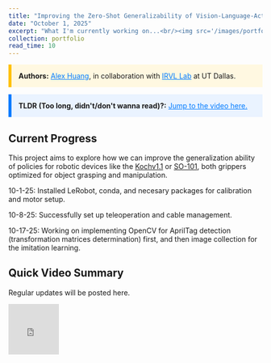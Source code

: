 ```yaml
---
title: "Improving the Zero-Shot Generalizability of Vision-Language-Action models with Kochv1.1 and SO-101 Grippers"
date: "October 1, 2025"
excerpt: "What I'm currently working on...<br/><img src='/images/portfolio/koch/logo.png' width='350px' style='border-radius: 14px;'>"
collection: portfolio
read_time: 10
---
```

<div style="border-left: 6px solid #FFC107; background-color: #FFF8E1; padding: 1em; margin: 1em 0;">
  <strong>Authors:</strong> 
  <a href="https://alexhuang1029.github.io" style="color: #007BFF; text-decoration: underline;">Alex Huang</a>, in collaboration with 
  <a href="https://www.labs.utdallas.edu/irvl" style="color: #007BFF; text-decoration: underline;">IRVL Lab</a> at UT Dallas.
</div>

<div style="border-left: 6px solid #007BFF; background-color: #EAF3FF; padding: 1em; margin: 1em 0;">
  <strong>TLDR (Too long, didn't/don't wanna read)?:</strong> 
  <a href="#video" style="color: #007BFF; text-decoration: underline;">
    Jump to the video here.
  </a>
</div>

<!-- <div style="border-left: 6px solid #fa3a00ff; background-color: #fddfdbff; padding: 1em; margin: 1em 0;">
  <strong>Curious about the code? </strong> 
  <a href="https://www.github.com/SmokyFish/THETA" style="color: #007BFF; text-decoration: underline;">
    Access the GitHub here.
  </a>
</div> -->

Current Progress
---

This project aims to explore how we can improve the generalization ability of policies for robotic devices like the [Kochv1.1](https://github.com/jess-moss/koch-v1-1) or [SO-101](https://github.com/TheRobotStudio/SO-ARM100), both grippers optimized for object grasping and manipulation.

10-1-25: Installed LeRobot, conda, and necesary packages for calibration and motor setup.

10-8-25: Successfully set up teleoperation and cable management. 

10-17-25: Working on implementing OpenCV for AprilTag detection (transformation matrices determination) first, and then image collection for the imitation learning.

<!--
<div style="display: flex; justify-content: center; width: 100%;">
  <div class="tenor-gif-embed"
       data-postid="22121327"
       data-share-method="host"
       data-aspect-ratio="1.78771"
       data-width="60%">
    <a href="https://tenor.com/view/i-am-iron-man-gif-22121327">I Am Iron Man GIF</a>
    from <a href="https://tenor.com/search/i+am+iron+man-gifs">I Am Iron Man GIFs</a>
  </div>
</div>
<script type="text/javascript" async src="https://tenor.com/embed.js"></script>
<br>
Specifically, the demand for robotic devices that mimic the dexterity and manipulative abilities of our biggest blessing—our human hand and fingers—will appreciate incredibly in the upcoming years. But for now, the effectiveness of robotic teleoperation limited by several factors, including: 
* The high costs and limitations of the current methods for teleoperation, like: 
    * High-end 4D motion-tracking camera systems like the __Vicon Valkyrie VK26 system__, which costs more than $10,000 per setup. 
    * Finger-tracking sensor gloves, like the __Manus Prime X__ ($5,000+) and __CyberGlove II__ ($10,000+) further increase expenses.
    * __Intel RealSense Depth Cameras__ (and Google MediaPipe landmark tracking) - $600+. 
        * This method is also prone to vision occlusion, where the camera cannot calculate the joint angles of a hand not directly facing the camera.
* As well as the difficult setups of these (and other) methods, highlighting the inconvenience for the average consumer.

<div style="border-left: 6px solid #208c02ff; background-color: #e1eddeff; padding: 1em; margin: 1em 0;">
  <strong>Therefore, we present THETA, a novel, cost effective method for the teleoperation of a dexterous robotic hand.</strong> 
    Through multi-view ("triangulated") camera tracking, image analysis, and reinforcement learning, THETA's 3-camera pipeline estimates the joint angles for the 15 finger joints in a human hand—all for an extremely cost-effective $45 per setup (for three $15 1080p web cameras.)
</div>


<div style="text-align: center; margin: 1.5em 0;">
  <img src="/images/portfolio/theta/demo.gif" 
       alt="THETA pipeline demo" 
       style="width: 60%; max-width: 600px; border-radius: 10px;">
  <p style="font-size: 0.9em; color: #555;">THETA pipeline demo
  <a href="https://imgflip.com/gif/a8uivn">(GIF not playing?)</a>
  </p>
</div>

Experimental Design & Methodology
---
__1. Robotic Hand Development & ROS2 Control__
* The constructed hand and wrist mechanism was mostly taken from the [DexHand CAD model](https://github.com/TheRobotStudio/V1.0-Dexhand) by [TheRobotStudio](https://www.youtube.com/@therobotstudio). 
    * The hand was comprised entirely of 3D-prints, fishing line, bearings, springs, mini servos, and screws.
    * The phalanges, knuckle joints, and metacarpal bones fastened w/ 80-lb fishing line and 2mm springs.
    * 3x Emax ES3352 12.4g mini servos and spring actuates each finger.
        * 2x servos for abduction/adduction and finger base flexion.
        * 1x servo for fingertip flexion.
    * 1 spring for fingertip (distal) and base (proximal) extension.
<div style="display: flex; justify-content: center; gap: 2em; flex-wrap: wrap;">
  <div style="text-align: center;">
    <img src="/images/portfolio/theta/fig2.png" 
         alt="Constructed & modified" 
         style="max-height: 400px; border-radius: 14px;">
    <p style="font-size: 0.9em; color: #555;">Constructed & modified DexHand.</p>
  </div>
  <div style="text-align: center; max-width: 300px;">
    <img src="/images/portfolio/theta/fig3.png" 
         alt="Fingertip flexion" 
         style="max-height: 400px; border-radius: 14px;">
    <p style="font-size: 0.9em; color: #555;">Fingertip flexion by pulling on ligament. Sprint (tip extension) circled.</p>
  </div>
</div>
* To control the DexHand: 
    * Ubuntu VM w/ USB passthrough used as ROS2 environment.
    * The Arduino pipeline relied on two main ROS2 nodes to faciliate robotic hand movement. 
        * High-level commands converted into serial messages which Arduino interprets to control robotic hand servos.
<div style="display: flex; justify-content: center; flex-wrap: wrap;">
  <div style="text-align: center; max-width: 800px;">
    <img src="/images/portfolio/theta/fig4.png" 
         alt="Caption for Fig 4" 
         style="max-width: 700px; border-radius: 14px; height: auto; width: 150%">
    <p style="font-size: 0.9em; color: #555;">
      ROS 2-Arduino Joint Angle Transmission pipeline for robotic hand servos actuation.
    </p>
  </div>
</div>
        

__2. Multi-View Data Collection & Annotation__

* A [gesture joint angles ground truth dataset](https://drive.google.com/file/d/1cvmBKoHwGXdxwPT7tW2Ufd-ZZP5Q1pcT/view?usp=sharing) was used to train the ML pipeline. 
    * 15 features (15 joint angles of fingers) across 40 distinct hand gestures were measured manually with a protractor. In each finger: 
      * Metacarpophalangeal (MCP) joint: flexion/extension, abduction/adduction at the knuckle.
      * Proximal Interphalangeal (PIP) joint: mid-finger bending.
      * Distal Interphalangeal (DIP) joint: fingertip actuation.
    * RGB image capture (640x480p, 30FPS) from all three cameras (hence the triangulation) were synchronized while performing the selected hand gesture (see table). 
      * __In total, more than 48,000 images were captured for the dataset (~1,200 images per gesture).__
      * The corresponding joint angles were recorded, with a ±5-degree error threshold was added to account for any human error in the data collection process.

      |     Gesture ID    |     Gesture Name    |     Index MCP Angle |     Index PIP Angle |     Index DIP Angle |     Middle MCP Angle |
      |-------------------|---------------------|---------------------|---------------------|---------------------|----------------------|
      |     1             |     Closed Fist     |     90 (±5°)        |     90 (±5°)        |     110 (±5°)       |     90 (±5°)         |
      |     2             |     Open Palm       |     180 (±5°)       |     180 (±5°)       |     180 (±5°)       |     180 (±5°)        |
      |     3             |     Number One      |     180 (±5°)       |     180 (±5°)       |     180 (±5°)       |     90 (±5°)         |
      
      <center>Example entries from dataset.</center>

<div style="display: flex; justify-content: center; gap: 2em; flex-wrap: wrap;">
  <div style="text-align: center;">
    <img src="/images/portfolio/theta/fig5.png" 
         alt="Constructed & modified" 
         style="max-height: 300px; border-radius: 14px;">
    <p style="font-size: 0.9em; color: #555;">Joint data collection diagram.</p>
  </div>
  <div style="text-align: center;">
    <img src="/images/portfolio/theta/fig6.png" 
         alt="Fingertip flexion" 
         style="max-height: 300px; border-radius: 14px;">
    <p style="font-size: 0.9em; color: #555;">Triangulation (multi-view) data collection setup.</p>
  </div>
</div>
<div style="display: flex; justify-content: center; flex-wrap: wrap;">
  <div style="text-align: center; max-width: 800px;">
    <img src="/images/portfolio/theta/fig7.png" 
         alt="Caption for Fig 7" 
         style="max-width: 700px; border-radius: 14px; height: auto; width: 150%">
    <p style="font-size: 0.9em; color: #555;">
      Triangulated, synchronized RGB images captured from webcams (right, left, and front). 
    </p>
  </div>
</div>
  * This same triangulation setup (see specific measurements above) is how the pipeline works in real-time inference.
    * __The hand input will be "scanned" by the three cameras simultaneously, and the 15x1 angle vector that is outputted from the CNN model will be fed into the robotic hand, enabling real-time teleoperation.__

__3. Segmentation Preprocessing & THETA Joint Angle Classification__
* The images are first __segmented__ (hand is cut out from the background) through the following process:
  * Images are preprocessed:
    * Resized to 224×224 to reduce size (Input tensor is a 224×224×3 vector).
    * Pixel values are normalized.
  * Image features are extracted, linked to angle vectors:
    * Image passed through DeepLabV3 with the ResNet-50 backbone. 
      * DeepLabV3 is a __semantic segmentation network__, which classifies every pixel in an image as a category (like "dog", "sky", etc).
      * ResNet-50 is a (lightweight) __pretrained deep residual network__ with 50 layers (hence the name), which processes the input image to produce feature mappings to that image's corresponding angle vectors.
      * Atrous-Spatial Pyramid Pooling is applied to extract features between multiple layers/pixels.
      * [Curious why we chose DeepLabV3 with ResNet-50?](https://docs.google.com/document/d/1sj1Y-YGme6bJ7TUa-s7DHwr22o6JEYRSMdulSoXbk1k/edit?usp=sharing)
  * Segmentation of the hand is predicted:
    * Masks (region of hand) optimized with BCEWithLogitsLoss
    * Erosion/dilation image touchups added for the removal of noise.
    * __The hand is segmented in red!__ (All the red in the original RGB images are masked over with blue to prevent unintended red masks in the images)

<div style="display: flex; justify-content: center; flex-wrap: wrap;">
  <div style="text-align: center; max-width: 800px;">
    <img src="/images/portfolio/theta/fig8.png" 
         alt="Caption for Fig 8" 
         style="max-width: 700px; border-radius: 14px; height: auto; width: 150%">
    <p style="font-size: 0.9em; color: #555;">
      End-to-end segmentation pipeline. 
    </p>
  </div>

</div>
<div style="display: flex; justify-content: center; flex-wrap: wrap;">
  <div style="text-align: center; max-width: 800px;">
    <img src="/images/portfolio/theta/fig9.png" 
         alt="Caption for Fig 9" 
         style="max-width: 700px; border-radius: 14px; height: auto; width: 150%">
    <p style="font-size: 0.9em; color: #555;">
      Red masks segmentating the hand, across triangulated views. 
    </p>
  </div>
</div>
__4. THETA Joint Angle Prediction, Real-Time Inference, & Results__

* After segmentation, the masked images are HSV processed (background = black, hand = red), and passed through a convolutional neural network (CNN), __MobileNetV2__.
  * During model training:
    * Joint angles are binned 1-9, where:
      * 1 corresponds to 80-90 degrees (our defined threshold of the smallest angle a finger joint is able to make)
      * 2 corresponds to 90-100 degrees... etc
      * 9 corresponds to 170-180 degrees (our defined threshold of the largest angle a finger joint is able to make)
    * Input data (multi-view HSV images) are classified into one of the 9 bins
    * Training is optimized:
      * Focal Loss (γ = 2.0)
      * Adam (LR = 0.001)
      * Trained on 10 epochs.
    * Last layer is modified: 
      * Reshaped to (batch, 15, 10)
      * T = 2.0 scaling
      * Softmax

<div style="display: flex; justify-content: center; flex-wrap: wrap;">
  <div style="text-align: center; max-width: 800px;">
    <img src="/images/portfolio/theta/fig10.png" 
         alt="Caption for Fig 10" 
         style="max-width: 700px; border-radius: 14px; height: auto; width: 150%">
    <p style="font-size: 0.9em; color: #555;">
      MobileNetV2 Inputs: 224×224×3 HSV image, angle vectors. 
    </p>
  </div>

</div>
<div style="display: flex; justify-content: center; flex-wrap: wrap;">
  <div style="text-align: center; max-width: 800px;">
    <img src="/images/portfolio/theta/fig12.png" 
         alt="Caption for Fig 11" 
         style="max-width: 700px; border-radius: 14px; height: auto; width: 150%">
  </div>
</div>
<div style="display: flex; justify-content: center; flex-wrap: wrap;">
  <div style="text-align: center; max-width: 800px;">
    <img src="/images/portfolio/theta/fig13.png" 
         alt="Caption for Fig 11" 
         style="max-width: 700px; border-radius: 14px; height: auto; width: 150%">
    <p style="font-size: 0.9em; color: #555;">
      High training and validation accuracy with loss convergence to 0.0001, demonstrating strong generalization, minimal overfitting, and reliable joint angle classification.
    </p>
  </div>
</div>
* Overall, the CNN network was fairly accurate, with a __97.18%__ accuracy on the testing set, demonstrating high potential for strong generalization in predicting joint angles given multi-view images.
  * Other important metrics:
    * F1 score: 0.9274
    * Precision: 0.8906
    * Recall: 0.9872
<div style="display: flex; justify-content: center; flex-wrap: wrap;">
  <div style="text-align: center; max-width: 800px;">
    <img src="/images/portfolio/theta/fig14.png" 
         alt="Caption for Fig 14" 
         style="max-width: 700px; border-radius: 14px; height: auto; width: 150%">
    <p style="font-size: 0.9em; color: #555;">
      Important metrics for MobileNetV2 model.
    </p>
  </div>
</div>

<div style="text-align: center; margin: 1.5em 0;">
  <img src="/images/portfolio/theta/demo.gif" 
       alt="THETA pipeline demo" 
       style="width: 80%; max-width: 800px; border-radius: 10px;">
  <p style="font-size: 0.9em; color: #555;">THETA pipeline demo
  <a href="https://imgflip.com/gif/a8uivn">(GIF not playing?)</a>
  </p>
</div>

Conclusion
---
__THETA’s simple setup and robustness has the potential to increase the accessibility of high-compliant teleoperated robotic hands, with implications for countless real-life fields, such as:__
* __Household prosthetics__ - improve automation and AI functionalities, especially for those with disabilities or difficult quality-of-life.
* __Linguistics__ - facilitate remote/automated sign language interpretation and gestures, like ASL (American Sign Language)
* __Medical field__ - support remote surgical procedures with precise joint angle control systems (once our robotic hands become built with industry standard!)
* __Inaccessible__ exploration - enable dexterous object manipulation during space missions or rescue missions in inaccessible places.
* __Manufacturing & agriculture__ - automate precise, perfect grasping and manipulation of consumer goods.

What's next? 
---
As with any good project, there is future research planned:
* Develop __adaptive learning models__ that continuously refine and enhance joint angle recognition through weighted user feedback.
* Optimize deep learning pipelines to __minimize latency__ and boost real-time responsiveness of physical robotic hand.
* __Integrate LLM reasoning, logic,__ and __image capabilities__ to enhance compliance and awareness for situational contexts.

---

{% include base_path %}

<p style="margin-top: 1em;">
  <a href="http://alexhuang1029.github.io/images/portfolio/theta/poster.pdf" target="_blank">
    Click here for full PDF Version of the official 48x48 ISEF poster
  </a>
</p>
-->

<h2 id="video">Quick Video Summary</h2>
<p>Regular updates will be posted here.</p>

<iframe width="100" height="100" src="https://www.youtube.com/embed/46fAbrpgdsc" title="YouTube video player" frameborder="0" allow="accelerometer; autoplay; clipboard-write; encrypted-media; gyroscope; picture-in-picture; web-share" referrerpolicy="strict-origin-when-cross-origin" allowfullscreen></iframe>